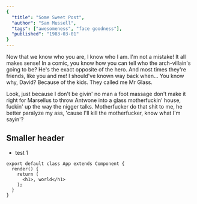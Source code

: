 ```yaml
---
{
  "title": "Some Sweet Post",
  "author": "Sam Mussell",
  "tags": ["awesomeness", "face goodness"],
  "published": "1983-03-01"
}
---
```


Now that we know who you are, I know who I am. I'm not a mistake! It all makes sense! In a comic, you know how you can tell who the arch-villain's going to be? He's the exact opposite of the hero. And most times they're friends, like you and me! I should've known way back when... You know why, David? Because of the kids. They called me Mr Glass.

Look, just because I don't be givin' no man a foot massage don't make it right for Marsellus to throw Antwone into a glass motherfuckin' house, fuckin' up the way the nigger talks. Motherfucker do that shit to me, he better paralyze my ass, 'cause I'll kill the motherfucker, know what I'm sayin'?
## Smaller header

 * test 1
 
```
export default class App extends Component {
  render() {
    return (
      <h1>, world</h1>
    );
  }
}
```

